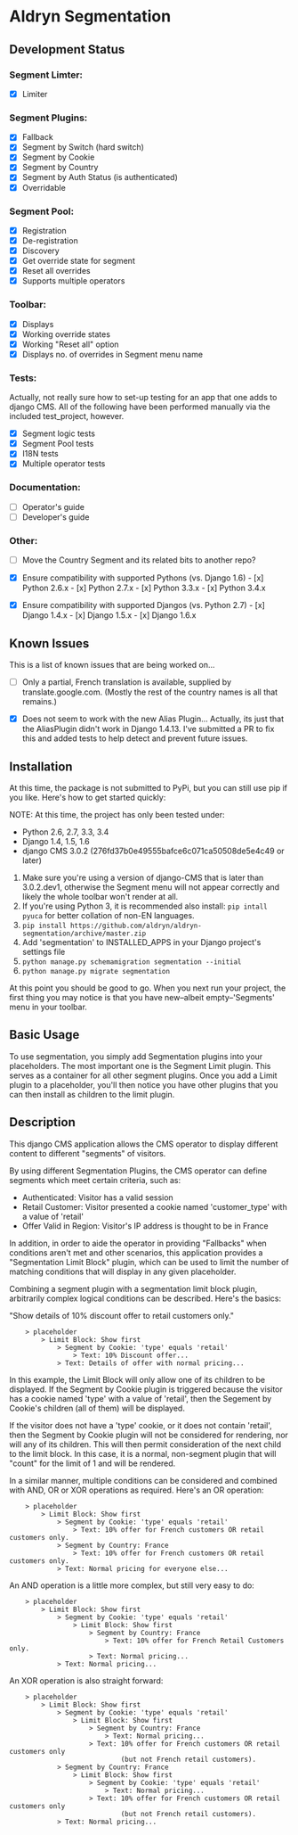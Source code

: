 Aldryn Segmentation
===================

Development Status
------------------

### Segment Limter:
- [x] Limiter

### Segment Plugins:
- [x] Fallback
- [x] Segment by Switch (hard switch)
- [x] Segment by Cookie
- [x] Segment by Country
- [x] Segment by Auth Status (is authenticated)
- [x] Overridable

### Segment Pool:
- [x] Registration
- [x] De-registration
- [x] Discovery
- [x] Get override state for segment
- [x] Reset all overrides
- [x] Supports multiple operators

### Toolbar:
- [x] Displays
- [x] Working override states
- [x] Working "Reset all" option
- [x] Displays no. of overrides in Segment menu name

### Tests:

Actually, not really sure how to set-up testing for an app that one adds to
django CMS. All of the following have been performed manually via the included
test_project, however.

- [x] Segment logic tests
- [x] Segment Pool tests
- [x] I18N tests
- [x] Multiple operator tests

### Documentation:
- [ ] Operator's guide
- [ ] Developer's guide

### Other:
- [ ] Move the Country Segment and its related bits to another repo?
- [x] Ensure compatibility with supported Pythons (vs. Django 1.6)
	  - [x] Python 2.6.x
      - [x] Python 2.7.x
      - [x] Python 3.3.x
      - [x] Python 3.4.x
- [x] Ensure compatibility with supported Djangos (vs. Python 2.7)
      - [x] Django 1.4.x
      - [x] Django 1.5.x
      - [x] Django 1.6.x


Known Issues
------------

This is a list of known issues that are being worked on...

- [ ] Only a partial, French translation is available, supplied by
      translate.google.com. (Mostly the rest of the country names is all that
      remains.)

- [x] Does not seem to work with the new Alias Plugin...
      Actually, its just that the AliasPlugin didn't work in Django 1.4.13.
      I've submitted a PR to fix this and added tests to help detect and
      prevent future issues.


Installation
------------

At this time, the package is not submitted to PyPi, but you can still use pip
if you like. Here's how to get started quickly:

NOTE: At this time, the project has only been tested under:
- Python 2.6, 2.7, 3.3, 3.4
- Django 1.4, 1.5, 1.6
- django CMS 3.0.2 (276fd37b0e49555bafce6c071ca50508de5e4c49 or later)

1. Make sure you're using a version of django-CMS that is later than
   3.0.2.dev1, otherwise the Segment menu will not appear correctly and likely
   the whole toolbar won't render at all.
1. If you're using Python 3, it is recommended also install:
   `pip intall pyuca` for better collation of non-EN languages.
1. `pip install https://github.com/aldryn/aldryn-segmentation/archive/master.zip`
1. Add 'segmentation' to INSTALLED_APPS in your Django project's settings file
1. `python manage.py schemamigration segmentation --initial`
1. `python manage.py migrate segmentation`

At this point you should be good to go. When you next run your project, the
first thing you may notice is that you have new–albeit empty–'Segments' menu
in your toolbar.


Basic Usage
-----------

To use segmentation, you simply add Segmentation plugins into your
placeholders. The most important one is the Segment Limit plugin. This serves
as a container for all other segment plugins. Once you add a Limit plugin to a
placeholder, you'll then notice you have other plugins that you can then
install as children to the limit plugin.


Description
-----------

This django CMS application allows the CMS operator to display different
content to different "segments" of visitors.

By using different Segmentation Plugins, the CMS operator can define segments
which meet certain criteria, such as:

* Authenticated: Visitor has a valid session
* Retail Customer: Visitor presented a cookie named 'customer_type' with a
  value of 'retail'
* Offer Valid in Region: Visitor's IP address is thought to be in France

In addition, in order to aide the operator in providing "Fallbacks" when
conditions aren't met and other scenarios, this application provides a
"Segmentation Limit Block" plugin, which can be used to limit the number of
matching conditions that will display in any given placeholder.

Combining a segment plugin with a segmentation limit block plugin, arbitrarily
complex logical conditions can be described. Here's the basics:

"Show details of 10% discount offer to retail customers only."

````
	> placeholder
		> Limit Block: Show first
			> Segment by Cookie: 'type' equals 'retail'
				> Text: 10% Discount offer...
			> Text: Details of offer with normal pricing...
````

In this example, the Limit Block will only allow one of its children to be
displayed. If the Segment by Cookie plugin is triggered because the visitor
has a cookie named 'type' with a value of 'retail', then the Segement by
Cookie's children (all of them) will be displayed.

If the visitor does not have a 'type' cookie, or it does not contain 'retail',
then the Segment by Cookie plugin will not be considered for rendering, nor
will any of its children. This will then permit consideration of the next
child to the limit block. In this case, it is a normal, non-segment plugin
that will "count" for the limit of 1 and will be rendered.

In a similar manner, multiple conditions can be considered and combined with
AND, OR or XOR operations as required. Here's an OR operation:

````
	> placeholder
		> Limit Block: Show first
			> Segment by Cookie: 'type' equals 'retail'
				> Text: 10% offer for French customers OR retail customers only.
			> Segment by Country: France
				> Text: 10% offer for French customers OR retail customers only.
			> Text: Normal pricing for everyone else...
````

An AND operation is a little more complex, but still very easy to do:

````
	> placeholder
		> Limit Block: Show first
			> Segment by Cookie: 'type' equals 'retail'
				> Limit Block: Show first
					> Segment by Country: France
						> Text: 10% offer for French Retail Customers only.
					> Text: Normal pricing...
			> Text: Normal pricing...
````

An XOR operation is also straight forward:

````
	> placeholder
		> Limit Block: Show first
			> Segment by Cookie: 'type' equals 'retail'
				> Limit Block: Show first
					> Segment by Country: France
						> Text: Normal pricing...
					> Text: 10% offer for French customers OR retail customers only
					        (but not French retail customers).
			> Segment by Country: France
				> Limit Block: Show first
					> Segment by Cookie: 'type' equals 'retail'
						> Text: Normal pricing...
					> Text: 10% offer for French customers OR retail customers only
					        (but not French retail customers).
			> Text: Normal pricing...
````
